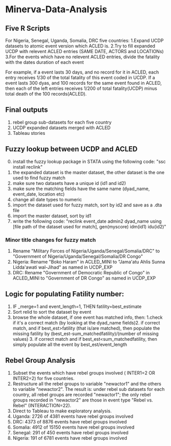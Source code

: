 # Minerva-Data-Analysis
## Five R Scripts
For Nigeria, Senegal, Uganda, Somalia, DRC five countries:
1.Expand UCDP datasets to atomic event version which ACLED is.
2.Try to fill expanded UCDP with relevent ACLED entries (SAME DATE, ACTORS and LOCATIONs)
3.For the events which have no relevent ACLED entries, divide the fatality with the dates duration of each event

For example, if a event lasts 30 days, and no record for it in ACLED, each entry receives 1/30 of the total fatality
of this event coded in UCDP. If a event lasts 300 dyas, and 100 records for the same event found in ACLED, then each of the
left entries receives 1/200 of total fatality(UCDP) minus total death of the 100 records(ACLED).

## Final outputs
1. rebel group sub-datasets for each five country
2. UCDP expanded datasets merged with ACLED 
3. Tableau stories


## Fuzzy lookup between UCDP and ACLED
0. install the fuzzy lookup package in STATA using the following code: "ssc install reclink"
1. the expanded dataset is the master dataset, the other dataset is the one used to find fuzzy match
2. make sure two datasets have a unique id (id1 and id2)
3. make sure the matching fields have the same name (dyad_name, event_date, location etc)
4. change all date types to numeric
5. import the dataset used for fuzzy match, sort by id2 and save as a .dta file
6. import the master dataset, sort by id1 
7. write the following code: "reclink event_date admin2 dyad_name using [file path of the dataset used for match], gen(myscore) idm(id1) idu(id2)"

### Minor title changes for fuzzy match
1. Rename  "Military Forces of Nigeria/Uganda/Senegal/Somalia/DRC" to "Government of Nigeria/Uganda/Senegal/Somalia/DR Congo"
2. Nigeria: Rename  "Boko Haram" in ACLED_MINI to "Jama'atu Ahlis Sunna Lidda'awati wal-Jihad" as named in UCDP_EXP
3. DRC: Rename "Government of Democratic Republic of Congo" in ACLED_MINI to "Government of DR Congo" as named in UCDP_EXP

## Logic for populating Fatility number:
1. IF _merge=1 and event_length=1, THEN fatility=best_estimate
2. Sort relid to sort the dataset by event
3. browse the whole dataset, if one event has matched info, then: 1.check if it's a correct match (by looking at the dyad_name fields)2. if correct match, and if best_est>fatility (that is/are matched), then populate the missing fatility by (best_est-sum_matchedfatility)/(number of missing values) 3. if correct match and if best_est<sum_matchedfatility, then simply populate all the event by best_est/event_length

## Rebel Group Analysis
1. Subset the events which have rebel groups involved ( INTER1=2 OR INTER2=2) for five countries.
2. Restructure all the rebel groups to variable "newactor1" and the others to variable "newactor2". The result is: under rebel sub datasets for each country, all rebel groups are recorded "newactor1"; the only rebel groups recorded in "newactor2" are those in event type "Rebel vs. Rebel" (INTERACTION=22).
3. Direct to Tableau to make exploratory analysis.
4. Uganda: 2726 of 4381 events have rebel groups involved
5. DRC: 4373 of 8876 events have rebel groups involved
6. Somalia: 4912 of 15150 events have rebel groups involved
7. Senegal: 291 of 450 events have rebel groups involved
8. Nigeria: 191 of 6781 events have rebel groups involved


